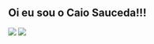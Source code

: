 ## Oi eu sou o Caio Sauceda!!!

<a href="https://twitter.com/caiosauceda01" target="_blank"><img src="https://img.shields.io/twitter/url?style=social&url=https%3A%2F%2Ftwitter.com%2Fcaiosauceda01" target="_blank"></a>      <a href="https://www.instagram.com/caiosauceda" target="_blank"><img src="https://img.shields.io/badge/-INSTAGRAM-red"></a>

